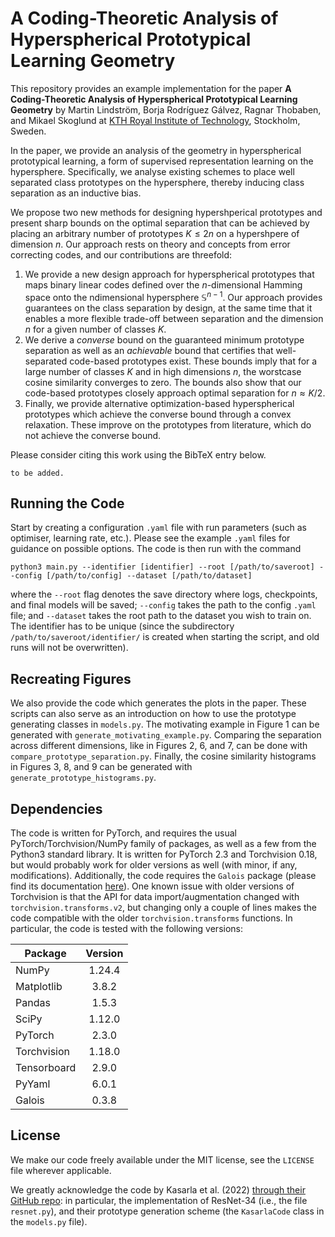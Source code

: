 # A Coding-Theoretic Analysis of Hyperspherical Prototypical Learning Geometry

This repository provides an example implementation for the paper **A Coding-Theoretic Analysis of Hyperspherical Prototypical Learning Geometry** by Martin Lindström, Borja Rodríguez Gálvez, Ragnar Thobaben, and Mikael Skoglund at [KTH Royal Institute of Technology](https://www.kth.se), Stockholm, Sweden.

In the paper, we provide an analysis of the geometry in hyperspherical prototypical learning, a form of supervised representation learning on the hypersphere. Specifically, we analyse existing schemes to place well separated class prototypes on the hypersphere, thereby inducing class separation as an inductive bias. 

We propose two new methods for designing hypershperical prototypes and present sharp bounds on the optimal separation that can be achieved by placing an arbitrary number of prototypes $K ≤ 2n$ on a hypershpere of dimension $n$. Our approach rests on theory and concepts from error correcting codes, and our contributions are threefold:

1. We provide a new design approach for hyperspherical prototypes that maps binary linear codes defined over the $n$-dimensional Hamming space onto the ndimensional hypersphere $\mathbb{S}^{n−1}$. Our approach provides guarantees on the class separation by design, at the same time that it enables a more flexible trade-off between separation and the dimension $n$ for a given number of classes $K$.
2. We derive a *converse* bound on the guaranteed minimum prototype separation as well as an *achievable* bound that certifies that well-separated code-based prototypes exist. These bounds imply that for a large number of classes $K$ and in high dimensions $n$, the worstcase cosine similarity converges to zero. The bounds also show that our code-based prototypes closely approach optimal separation for $n \approx K/2$.
3. Finally, we provide alternative optimization-based hyperspherical prototypes which achieve the converse bound through a convex relaxation. These improve on the prototypes from literature, which do not achieve the converse bound.

Please consider citing this work using the BibTeX entry below.

```
to be added.
```

## Running the Code

Start by creating a configuration `.yaml` file with run parameters (such as optimiser, learning rate, etc.). Please see the example `.yaml` files for guidance on possible options. The code is then run with the command

    python3 main.py --identifier [identifier] --root [/path/to/saveroot] --config [/path/to/config] --dataset [/path/to/dataset]

where the `--root` flag denotes the save directory where logs, checkpoints, and final models will be saved; `--config` takes the path to the config `.yaml` file; and `--dataset` takes the root path to the dataset you wish to train on. The identifier has to be unique (since the subdirectory `/path/to/saveroot/identifier/` is created when starting the script, and old runs will not be overwritten).

## Recreating Figures

We also provide the code which generates the plots in the paper. These scripts can also serve as an introduction on how to use the prototype generating classes in `models.py`. The motivating example in Figure 1 can be generated with `generate_motivating_example.py`. Comparing the separation across different dimensions, like in Figures 2, 6, and 7, can be done with `compare_prototype_separation.py`. Finally, the cosine similarity histograms in Figures 3, 8, and 9 can be generated with `generate_prototype_histograms.py`.

## Dependencies

The code is written for PyTorch, and requires the usual PyTorch/Torchvision/NumPy family of packages, as well as a few from the Python3 standard library. It is written for PyTorch 2.3 and Torchvision 0.18, but would probably work for older versions as well (with minor, if any, modifications). Additionally, the code requires the `Galois` package (please find its documentation [here](https://galois.readthedocs.io/en/stable/)). One known issue with older versions of Torchvision is that the API for data import/augmentation changed with `torchvision.transforms.v2`, but changing only a couple of lines makes the code compatible with the older `torchvision.transforms` functions. In particular, the code is tested with the following versions:

| Package | Version | 
|--------------|:-----:| 
| NumPy | 1.24.4 | 
| Matplotlib | 3.8.2 |
| Pandas | 1.5.3 |
| SciPy | 1.12.0 |
| PyTorch | 2.3.0 | 
| Torchvision | 1.18.0 | 
| Tensorboard | 2.9.0 | 
| PyYaml | 6.0.1 |
| Galois | 0.3.8 |

## License

We make our code freely available under the MIT license, see the `LICENSE` file wherever applicable.

We greatly acknowledge the code by Kasarla et al. (2022) [through their GitHub repo](https://github.com/tkasarla/max-separation-as-inductive-bias/blob/main/LT_CIFAR/models/resnet.py): in particular, the implementation of ResNet-34 (i.e., the file `resnet.py`), and their prototype generation scheme (the `KasarlaCode` class in the `models.py` file).
